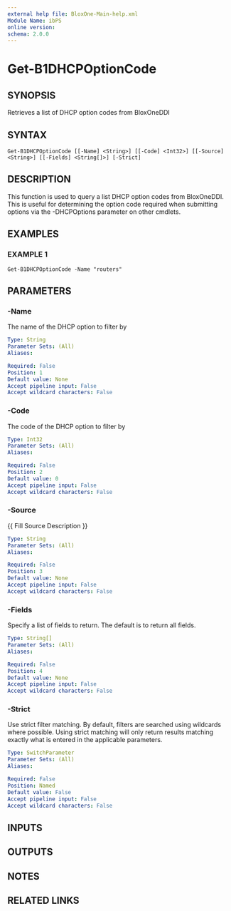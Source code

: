 ```yaml
---
external help file: BloxOne-Main-help.xml
Module Name: ibPS
online version:
schema: 2.0.0
---
```


# Get-B1DHCPOptionCode

## SYNOPSIS
Retrieves a list of DHCP option codes from BloxOneDDI

## SYNTAX

```
Get-B1DHCPOptionCode [[-Name] <String>] [[-Code] <Int32>] [[-Source] <String>] [[-Fields] <String[]>] [-Strict]
```

## DESCRIPTION
This function is used to query a list DHCP option codes from BloxOneDDI.
This is useful for determining the option code required when submitting options via the -DHCPOptions parameter on other cmdlets.

## EXAMPLES

### EXAMPLE 1
```
Get-B1DHCPOptionCode -Name "routers"
```

## PARAMETERS

### -Name
The name of the DHCP option to filter by

```yaml
Type: String
Parameter Sets: (All)
Aliases:

Required: False
Position: 1
Default value: None
Accept pipeline input: False
Accept wildcard characters: False
```

### -Code
The code of the DHCP option to filter by

```yaml
Type: Int32
Parameter Sets: (All)
Aliases:

Required: False
Position: 2
Default value: 0
Accept pipeline input: False
Accept wildcard characters: False
```

### -Source
{{ Fill Source Description }}

```yaml
Type: String
Parameter Sets: (All)
Aliases:

Required: False
Position: 3
Default value: None
Accept pipeline input: False
Accept wildcard characters: False
```

### -Fields
Specify a list of fields to return.
The default is to return all fields.

```yaml
Type: String[]
Parameter Sets: (All)
Aliases:

Required: False
Position: 4
Default value: None
Accept pipeline input: False
Accept wildcard characters: False
```

### -Strict
Use strict filter matching.
By default, filters are searched using wildcards where possible.
Using strict matching will only return results matching exactly what is entered in the applicable parameters.

```yaml
Type: SwitchParameter
Parameter Sets: (All)
Aliases:

Required: False
Position: Named
Default value: False
Accept pipeline input: False
Accept wildcard characters: False
```

## INPUTS

## OUTPUTS

## NOTES

## RELATED LINKS
